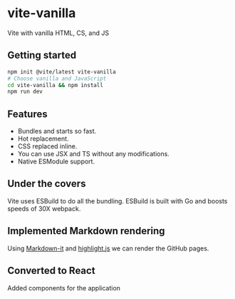 # vite-vanilla

Vite with vanilla HTML, CS, and JS

## Getting started

```sh
npm init @vite/latest vite-vanilla
# Choose vanilla and JavaScript
cd vite-vanilla && npm install
npm run dev
```

## Features

- Bundles and starts so fast.
- Hot replacement.
- CSS replaced inline.
- You can use JSX and TS without any modifications.
- Native ESModule support.

## Under the covers

Vite uses ESBuild to do all the bundling. ESBuild is built with Go and boosts speeds of 30X webpack.

## Implemented Markdown rendering

Using [Markdown-it](https://github.com/markdown-it/markdown-it) and [highlight.js](https://highlightjs.org/) we can render the GitHub pages.

## Converted to React

Added components for the application
